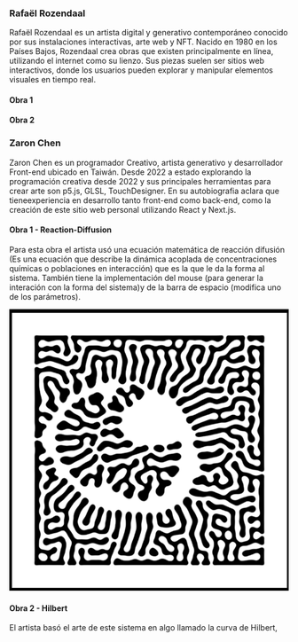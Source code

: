 ### Rafaël Rozendaal

Rafaël Rozendaal es un artista digital y generativo contemporáneo conocido por sus instalaciones interactivas, arte web y NFT. Nacido en 1980 en los Países Bajos,
Rozendaal crea obras que existen principalmente en línea, utilizando el internet como su lienzo. Sus piezas suelen ser sitios web interactivos, 
donde los usuarios pueden explorar y manipular elementos visuales en tiempo real.
#### Obra 1

#### Obra 2

### Zaron Chen
Zaron Chen es un programador Creativo, artista generativo y desarrollador Front-end ubicado en Taiwán. Desde 2022 a estado explorando la programación creativa desde 2022 y sus principales herramientas para crear arte son p5.js, GLSL, TouchDesigner. En su autobiografia aclara que tieneexperiencia en desarrollo tanto front-end como back-end, como la creación de este sitio web personal utilizando React y Next.js. 
#### Obra 1 - Reaction-Diffusion
Para esta obra el artista usó una ecuación matemática de reacción difusión (Es una ecuación que describe la dinámica acoplada de concentraciones químicas o poblaciones en interacción) que es la que le da la forma al sistema. También tiene la
implementación del mouse (para generar la interación con la forma del sistema)y de la barra de espacio (modifica uno de los parámetros).

![Cuandro Comparativo](../../../../assets/ejemplo4.png)

#### Obra 2 - Hilbert
El artista basó el arte de este sistema en algo llamado la curva de Hilbert,  
